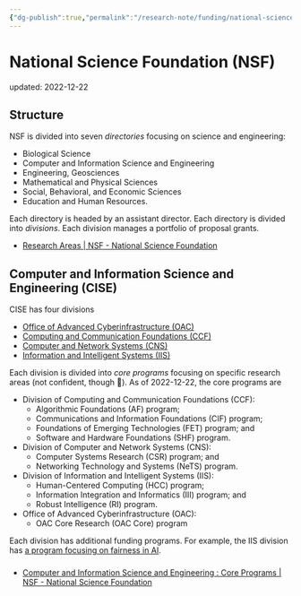 ```yaml
---
{"dg-publish":true,"permalink":"/research-note/funding/national-science-foundation-nsf/","dgPassFrontmatter":true}
---
```



# National Science Foundation (NSF)
updated: 2022-12-22

## Structure 

NSF is divided into seven *directories* focusing on science and engineering:
- Biological Science
- Computer and Information Science and Engineering
- Engineering, Geosciences
- Mathematical and Physical Sciences
- Social, Behavioral, and Economic Sciences
- Education and Human Resources. 

Each directory is headed by an assistant director. Each directory is divided into *divisions*. Each division manages a portfolio of proposal grants.

- [Research Areas | NSF - National Science Foundation](https://www.nsf.gov/about/research_areas.jsp)

## Computer and Information Science and Engineering (CISE)

CISE has four divisions
-   [Office of Advanced Cyberinfrastructure (OAC)](https://www.nsf.gov/div/index.jsp?div=OAC)
-   [Computing and Communication Foundations (CCF)](https://www.nsf.gov/div/index.jsp?div=CCF)
-   [Computer and Network Systems (CNS)](https://www.nsf.gov/div/index.jsp?div=CNS)
-   [Information and Intelligent Systems (IIS)](https://www.nsf.gov/div/index.jsp?div=IIS)

Each division is divided into *core programs* focusing on specific research areas (not confident, though 🙂). As of 2022-12-22, the core programs are 

- Division of Computing and Communication Foundations (CCF):
	-   Algorithmic Foundations (AF) program;
	-   Communications and Information Foundations (CIF) program;
	-   Foundations of Emerging Technologies (FET) program; and
	-   Software and Hardware Foundations (SHF) program.
- Division of Computer and Network Systems (CNS):
	-  Computer Systems Research (CSR) program; and
	-  Networking Technology and Systems (NeTS) program.
- Division of Information and Intelligent Systems (IIS):
	-   Human-Centered Computing (HCC) program;
	-   Information Integration and Informatics (III) program; and
	-   Robust Intelligence (RI) program.
- Office of Advanced Cyberinfrastructure (OAC):
	-  OAC Core Research (OAC Core) program

Each division has additional funding programs. For example, the IIS division has [a program focusing on fairness in AI](https://beta.nsf.gov/programid/505651?org=CISE&from=home).

### 

- [Computer and Information Science and Engineering : Core Programs | NSF - National Science Foundation](https://beta.nsf.gov/funding/opportunities/computer-information-science-engineering-core)

